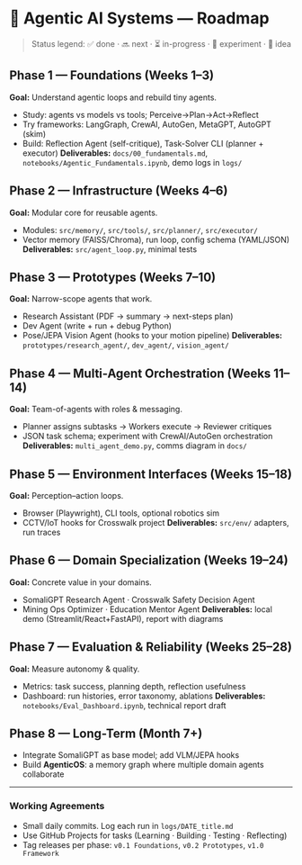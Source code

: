 # 🧭 Agentic AI Systems — Roadmap

> Status legend: ✅ done · 🔜 next · ⏳ in-progress · 🧪 experiment · 🧩 idea

## Phase 1 — Foundations (Weeks 1–3)
**Goal:** Understand agentic loops and rebuild tiny agents.
- Study: agents vs models vs tools; Perceive→Plan→Act→Reflect
- Try frameworks: LangGraph, CrewAI, AutoGen, MetaGPT, AutoGPT (skim)
- Build: Reflection Agent (self-critique), Task-Solver CLI (planner + executor)
**Deliverables:** `docs/00_fundamentals.md`, `notebooks/Agentic_Fundamentals.ipynb`, demo logs in `logs/`

## Phase 2 — Infrastructure (Weeks 4–6)
**Goal:** Modular core for reusable agents.
- Modules: `src/memory/`, `src/tools/`, `src/planner/`, `src/executor/`
- Vector memory (FAISS/Chroma), run loop, config schema (YAML/JSON)
**Deliverables:** `src/agent_loop.py`, minimal tests

## Phase 3 — Prototypes (Weeks 7–10)
**Goal:** Narrow-scope agents that work.
- Research Assistant (PDF → summary → next-steps plan)
- Dev Agent (write + run + debug Python)
- Pose/JEPA Vision Agent (hooks to your motion pipeline)
**Deliverables:** `prototypes/research_agent/`, `dev_agent/`, `vision_agent/`

## Phase 4 — Multi-Agent Orchestration (Weeks 11–14)
**Goal:** Team-of-agents with roles & messaging.
- Planner assigns subtasks → Workers execute → Reviewer critiques
- JSON task schema; experiment with CrewAI/AutoGen orchestration
**Deliverables:** `multi_agent_demo.py`, comms diagram in `docs/`

## Phase 5 — Environment Interfaces (Weeks 15–18)
**Goal:** Perception–action loops.
- Browser (Playwright), CLI tools, optional robotics sim
- CCTV/IoT hooks for Crosswalk project
**Deliverables:** `src/env/` adapters, run traces

## Phase 6 — Domain Specialization (Weeks 19–24)
**Goal:** Concrete value in your domains.
- SomaliGPT Research Agent · Crosswalk Safety Decision Agent
- Mining Ops Optimizer · Education Mentor Agent
**Deliverables:** local demo (Streamlit/React+FastAPI), report with diagrams

## Phase 7 — Evaluation & Reliability (Weeks 25–28)
**Goal:** Measure autonomy & quality.
- Metrics: task success, planning depth, reflection usefulness
- Dashboard: run histories, error taxonomy, ablations
**Deliverables:** `notebooks/Eval_Dashboard.ipynb`, technical report draft

## Phase 8 — Long-Term (Month 7+)
- Integrate SomaliGPT as base model; add VLM/JEPA hooks
- Build **AgenticOS**: a memory graph where multiple domain agents collaborate

---

### Working Agreements
- Small daily commits. Log each run in `logs/DATE_title.md`
- Use GitHub Projects for tasks (Learning · Building · Testing · Reflecting)
- Tag releases per phase: `v0.1 Foundations`, `v0.2 Prototypes`, `v1.0 Framework`
